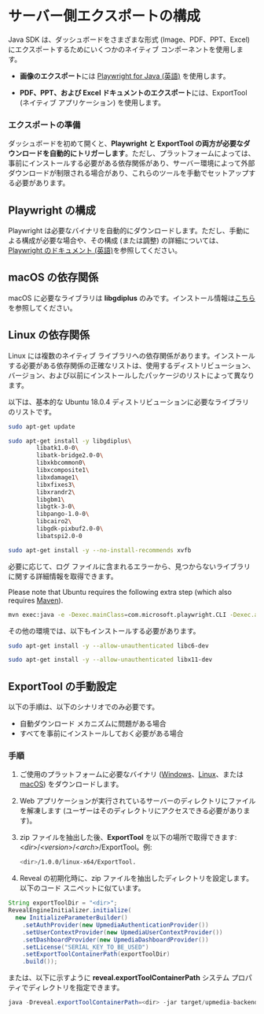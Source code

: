 # サーバー側エクスポートの構成

Java SDK は、ダッシュボードをさまざまな形式 (Image、PDF、PPT、Excel) にエクスポートするためにいくつかのネイティブ コンポーネントを使用します。

- **画像のエクスポート**には [Playwright for Java (英語)](https://github.com/microsoft/playwright-java) を使用します。

- **PDF、PPT、および Excel ドキュメントのエクスポート**には、ExportTool (ネイティブ アプリケーション) を使用します。

### エクスポートの準備

ダッシュボードを初めて開くと、**Playwright と ExportTool の両方が必要なダウンロードを自動的にトリガーします**。ただし、プラットフォームによっては、事前にインストールする必要がある依存関係があり、サーバー環境によって外部ダウンロードが制限される場合があり、これらのツールを手動でセットアップする必要があります。

## Playwright の構成
Playwright は必要なバイナリを自動的にダウンロードします。ただし、手動による構成が必要な場合や、その構成 (または調整) の詳細については、[Playwright のドキュメント (英語)](https://playwright.dev/java/docs/installation)を参照してください。

## macOS の依存関係

macOS に必要なライブラリは **libgdiplus** のみです。インストール情報は[こちら](https://docs.microsoft.com/ja-jp/dotnet/core/install/macos#libgdiplus)を参照してください。

## Linux の依存関係

Linux には複数のネイティブ ライブラリへの依存関係があります。インストールする必要がある依存関係の正確なリストは、使用するディストリビューション、バージョン、および以前にインストールしたパッケージのリストによって異なります。

以下は、基本的な Ubuntu 18.0.4 ディストリビューションに必要なライブラリのリストです。

```bash
sudo apt-get update

sudo apt-get install -y libgdiplus\
        libatk1.0-0\
        libatk-bridge2.0-0\
        libxkbcommon0\
        libxcomposite1\
        libxdamage1\
        libxfixes3\
        libxrandr2\
        libgbm1\
        libgtk-3-0\
        libpango-1.0-0\
        libcairo2\
        libgdk-pixbuf2.0-0\
        libatspi2.0-0    

sudo apt-get install -y --no-install-recommends xvfb 
```

必要に応じて、ログ ファイルに含まれるエラーから、見つからないライブラリに関する詳細情報を取得できます。

Please note that Ubuntu requires the following extra step (which also requires [Maven](https://maven.apache.org/install.html)).

```bash
mvn exec:java -e -Dexec.mainClass=com.microsoft.playwright.CLI -Dexec.args="install-deps chromium"
```

その他の環境では、以下もインストールする必要があります。

```bash
sudo apt-get install -y --allow-unauthenticated libc6-dev

sudo apt-get install -y --allow-unauthenticated libx11-dev
```

## ExportTool の手動設定

以下の手順は、以下のシナリオでのみ必要です。
- 自動ダウンロード メカニズムに問題がある場合
- すべてを事前にインストールしておく必要がある場合

### 手順

1. ご使用のプラットフォームに必要なバイナリ ([Windows](https://download.infragistics.com/reveal/builds/sdk/java/ExportTool/1.0.0/win-x64.zip)、[Linux](https://download.infragistics.com/reveal/builds/sdk/java/ExportTool/1.0.0/linux-x64.zip)、または [macOS](https://download.infragistics.com/reveal/builds/sdk/java/ExportTool/1.0.0/osx-x64.zip)) をダウンロードします。
2. Web アプリケーションが実行されているサーバーのディレクトリにファイルを解凍します (ユーザーはそのディレクトリにアクセスできる必要があります)。
3. zip ファイルを抽出した後、**ExportTool** を以下の場所で取得できます: \<*dir*>/\<*version*>/\<*arch*>/ExportTool。例:
   ```bash
   <dir>/1.0.0/linux-x64/ExportTool.
   ```


4. Reveal の初期化時に、zip ファイルを抽出したディレクトリを設定します。以下のコード スニペットに似ています。

```java
String exportToolDir = "<dir>";
RevealEngineInitializer.initialize(
  new InitializeParameterBuilder()
    .setAuthProvider(new UpmediaAuthenticationProvider())
    .setUserContextProvider(new UpmediaUserContextProvider())
    .setDashboardProvider(new UpmediaDashboardProvider())
    .setLicense("SERIAL_KEY_TO_BE_USED")
    .setExportToolContainerPath(exportToolDir)
    .build());
```

または、以下に示すように **reveal.exportToolContainerPath** システム プロパティでディレクトリを指定できます。

```java
java -Dreveal.exportToolContainerPath=<dir> -jar target/upmedia-backend-spring.war
```
